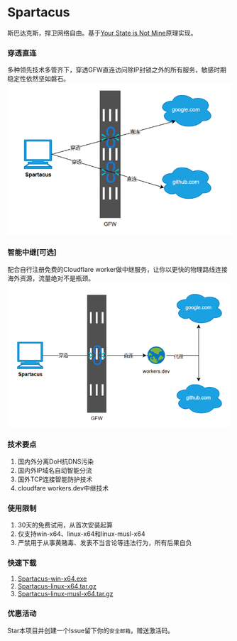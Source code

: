 # Spartacus
斯巴达克斯，捍卫网络自由。基于[Your State is Not Mine](https://rentry.co/Your_State_is_Not_Mine_zh_CN)原理实现。

### 穿透直连
多种领先技术多管齐下，穿透GFW直连访问除IP封锁之外的所有服务，敏感时期稳定性依然坚如磐石。
![穿透直连](images/direct.png)

### 智能中继[可选]
配合自行注册免费的Cloudflare worker做中继服务，让你以更快的物理路线连接海外资源，流量绝对不是瓶颈。
![智能中继](images/relay.png)

### 技术要点
1. 国内外分离DoH抗DNS污染
2. 国内外IP域名自动智能分流
3. 国外TCP连接智能防护技术
4. cloudfare workers.dev中继技术

### 使用限制
1. 30天的免费试用，从首次安装起算
2. 仅支持win-x64、linux-x64和linux-musl-x64
3. 严禁用于从事黄赌毒、发表不当言论等违法行为，所有后果自负

### 快速下载
1. [Spartacus-win-x64.exe](https://gh.llkk.cc/https://github.com/spartacus-soft/spartacus/releases/download/1.1.7/Spartacus-win-x64.exe)
2. [Spartacus-linux-x64.tar.gz](https://gh.llkk.cc/https://github.com/spartacus-soft/spartacus/releases/download/1.1.7/Spartacus-linux-x64.tar.gz)
3. [Spartacus-linux-musl-x64.tar.gz](https://gh.llkk.cc/https://github.com/spartacus-soft/spartacus/releases/download/1.1.7/Spartacus-linux-musl-x64.tar.gz)

### 优惠活动
Star本项目并创建一个Issue留下你的`安全邮箱`，赠送激活码。
